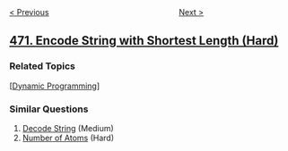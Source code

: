 <!--|This file generated by command(leetcode description); DO NOT EDIT.    |-->
<!--+----------------------------------------------------------------------+-->
<!--|@author    openset <openset.wang@gmail.com>                           |-->
<!--|@link      https://github.com/openset                                 |-->
<!--|@home      https://github.com/openset/leetcode                        |-->
<!--+----------------------------------------------------------------------+-->

[< Previous](https://github.com/openset/leetcode/tree/master/problems/implement-rand10-using-rand7 "Implement Rand10() Using Rand7()")
　　　　　　　　　　　　　　　　
[Next >](https://github.com/openset/leetcode/tree/master/problems/concatenated-words "Concatenated Words")

## [471. Encode String with Shortest Length (Hard)](https://leetcode.com/problems/encode-string-with-shortest-length "编码最短长度的字符串")



### Related Topics
  [[Dynamic Programming](https://github.com/openset/leetcode/tree/master/tag/dynamic-programming/README.md)]

### Similar Questions
  1. [Decode String](https://github.com/openset/leetcode/tree/master/problems/decode-string) (Medium)
  1. [Number of Atoms](https://github.com/openset/leetcode/tree/master/problems/number-of-atoms) (Hard)
